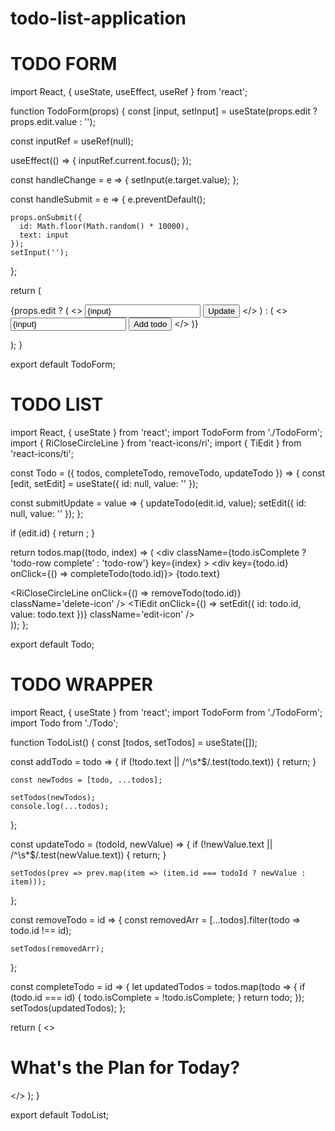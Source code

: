 # todo-list-application
 
# TODO FORM

import React, { useState, useEffect, useRef } from 'react';

function TodoForm(props) {
  const [input, setInput] = useState(props.edit ? props.edit.value : '');

  const inputRef = useRef(null);

  useEffect(() => {
    inputRef.current.focus();
  });

  const handleChange = e => {
    setInput(e.target.value);
  };

  const handleSubmit = e => {
    e.preventDefault();

    props.onSubmit({
      id: Math.floor(Math.random() * 10000),
      text: input
    });
    setInput('');
  };

  return (
    <form onSubmit={handleSubmit} className='todo-form'>
      {props.edit ? (
        <>
          <input
            placeholder='Update your item'
            value={input}
            onChange={handleChange}
            name='text'
            ref={inputRef}
            className='todo-input edit'
          />
          <button onClick={handleSubmit} className='todo-button edit'>
            Update
          </button>
        </>
      ) : (
        <>
          <input
            placeholder='Add a todo'
            value={input}
            onChange={handleChange}
            name='text'
            className='todo-input'
            ref={inputRef}
          />
          <button onClick={handleSubmit} className='todo-button'>
            Add todo
          </button>
        </>
      )}
    </form>
  );
}

export default TodoForm;

# TODO LIST

import React, { useState } from 'react';
import TodoForm from './TodoForm';
import { RiCloseCircleLine } from 'react-icons/ri';
import { TiEdit } from 'react-icons/ti';

const Todo = ({ todos, completeTodo, removeTodo, updateTodo }) => {
  const [edit, setEdit] = useState({
    id: null,
    value: ''
  });

  const submitUpdate = value => {
    updateTodo(edit.id, value);
    setEdit({
      id: null,
      value: ''
    });
  };

  if (edit.id) {
    return <TodoForm edit={edit} onSubmit={submitUpdate} />;
  }

  return todos.map((todo, index) => (
    <div
      className={todo.isComplete ? 'todo-row complete' : 'todo-row'}
      key={index}
    >
      <div key={todo.id} onClick={() => completeTodo(todo.id)}>
        {todo.text}
      </div>
      <div className='icons'>
        <RiCloseCircleLine
          onClick={() => removeTodo(todo.id)}
          className='delete-icon'
        />
        <TiEdit
          onClick={() => setEdit({ id: todo.id, value: todo.text })}
          className='edit-icon'
        />
      </div>
    </div>
  ));
};

export default Todo;

   
      
#
       
       
       
# TODO WRAPPER
       
 import React, { useState } from 'react';
import TodoForm from './TodoForm';
import Todo from './Todo';

function TodoList() {
  const [todos, setTodos] = useState([]);

  const addTodo = todo => {
    if (!todo.text || /^\s*$/.test(todo.text)) {
      return;
    }

    const newTodos = [todo, ...todos];

    setTodos(newTodos);
    console.log(...todos);
  };

  const updateTodo = (todoId, newValue) => {
    if (!newValue.text || /^\s*$/.test(newValue.text)) {
      return;
    }

    setTodos(prev => prev.map(item => (item.id === todoId ? newValue : item)));
  };

  const removeTodo = id => {
    const removedArr = [...todos].filter(todo => todo.id !== id);

    setTodos(removedArr);
  };

  const completeTodo = id => {
    let updatedTodos = todos.map(todo => {
      if (todo.id === id) {
        todo.isComplete = !todo.isComplete;
      }
      return todo;
    });
    setTodos(updatedTodos);
  };

  return (
    <>
      <h1>What's the Plan for Today?</h1>
      <TodoForm onSubmit={addTodo} />
      <Todo
        todos={todos}
        completeTodo={completeTodo}
        removeTodo={removeTodo}
        updateTodo={updateTodo}
      />
    </>
  );
}

export default TodoList;
